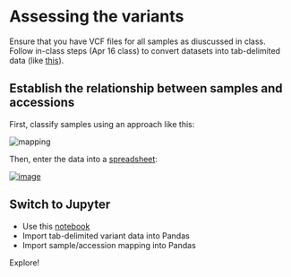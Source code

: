# Assessing the variants

Ensure that you have VCF files for all samples as diuscussed in class. Follow in-class steps (Apr 16 class) to convert datasets into tab-delimited data (like [this](https://usegalaxy.org/api/datasets/f9cad7b01a47213514039202b7df415a/display?to_ext=tabular)).

## Establish the relationship between samples and accessions

First, classify samples using an approach like this:

![mapping](https://github.com/nekrut/BMMB554/assets/4291636/2664df74-9a10-46fa-ad3d-d34373869374)

Then, enter the data into a [spreadsheet](https://docs.google.com/spreadsheets/d/1Vtgkz81bJOCvcIz67-pCbqRMBtNCcNYq7OGcJnOQSVs/edit?usp=sharing):

[![image](https://github.com/nekrut/BMMB554/assets/4291636/b15c76ef-7cef-4b21-a871-e3a441731bc9)](https://docs.google.com/spreadsheets/d/1Vtgkz81bJOCvcIz67-pCbqRMBtNCcNYq7OGcJnOQSVs/edit?usp=sharing)

## Switch to Jupyter

- Use this [notebook](https://colab.research.google.com/drive/1hnoNGQx7MEORWv7KcQAMzpFIsRxvdYVM?usp=sharing)
- Import tab-delimited variant data into Pandas
- Import sample/accession mapping into Pandas

Explore!
